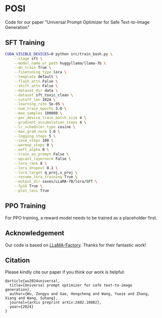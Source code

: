 # POSI
Code for our paper "Universal Prompt Optimizer for Safe Text-to-Image Generation"

## SFT Training
```bash
CUDA_VISIBLE_DEVICES=0 python src/train_bash.py \
    --stage sft \
    --model_name_or_path huggyllama/llama-7b \
    --do_train True \
    --finetuning_type lora \
    --template default \
    --flash_attn False \
    --shift_attn False \
    --dataset_dir data \
    --dataset sft_toxic_clean \
    --cutoff_len 1024 \
    --learning_rate 5e-05 \
    --num_train_epochs 3.0 \
    --max_samples 100000 \
    --per_device_train_batch_size 4 \
    --gradient_accumulation_steps 4 \
    --lr_scheduler_type cosine \
    --max_grad_norm 1.0 \
    --logging_steps 5 \
    --save_steps 100 \
    --warmup_steps 0 \
    --neft_alpha 0 \
    --train_on_prompt False \
    --upcast_layernorm False \
    --lora_rank 8 \
    --lora_dropout 0.1 \
    --lora_target q_proj,v_proj \
    --resume_lora_training True \
    --output_dir saves/LLaMA-7B/lora/SFT \
    --fp16 True \
    --plot_loss True
```
## PPO Training
For PPO training, a reward model needs to be trained as a placeholder first.

## Acknowledgement
Our code is based on [LLaMA-Factory](https://github.com/hiyouga/LLaMA-Factory). Thanks for their fantastic work!

## Citation
Please kindly cite our paper if you think our work is helpful:

```
@article{wu2024universal,
  title={Universal prompt optimizer for safe text-to-image generation},
  author={Wu, Zongyu and Gao, Hongcheng and Wang, Yueze and Zhang, Xiang and Wang, Suhang},
  journal={arXiv preprint arXiv:2402.10882},
  year={2024}
}
```
